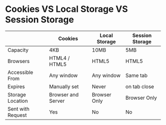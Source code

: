 # Cookies VS Local Storage VS Session Storage

|                   | Cookies            | Local Storage | Session Storage |
| ----------------- | ------------------ | ------------- | --------------- |
| Capacity          | 4KB                | 10MB          | 5MB             |
| Browsers          | HTML4 / HTML5      | HTML5         | HTML5           |
| Accessible From   | Any window         | Any window    | Same tab        |
| Expires           | Manually set       | Never         | on tab close    |
| Storage Location  | Browser and Server | Browser Only  | Browser Only    |
| Sent with Request | Yes                | No            | No              |
